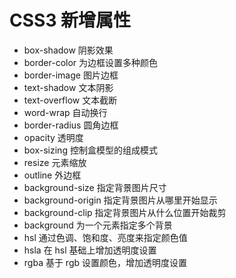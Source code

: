 # CSS3 新增属性

- box-shadow 阴影效果
- border-color 为边框设置多种颜色
- border-image 图片边框
- text-shadow 文本阴影
- text-overflow 文本截断
- word-wrap 自动换行
- border-radius 圆角边框
- opacity 透明度
- box-sizing 控制盒模型的组成模式
- resize 元素缩放
- outline 外边框
- background-size 指定背景图片尺寸
- background-origin 指定背景图片从哪里开始显示
- background-clip 指定背景图片从什么位置开始裁剪
- background 为一个元素指定多个背景
- hsl 通过色调、饱和度、亮度来指定颜色值
- hsla 在 hsl 基础上增加透明度设置
- rgba 基于 rgb 设置颜色，增加透明度设置
